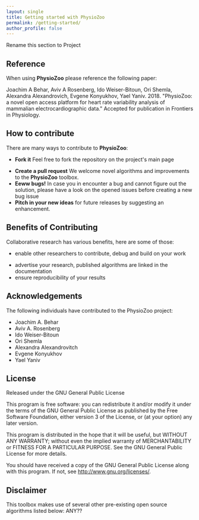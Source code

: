 ```yaml
---
layout: single
title: Getting started with PhysioZoo
permalink: /getting-started/
author_profile: false
---
```


Rename this section to Project


## Reference

When using **PhysioZoo** please reference the following paper:

Joachim A Behar, Aviv A Rosenberg, Ido Weiser-Bitoun, Ori Shemla, Alexandra Alexandrovich, Evgene Konyukhov, Yael Yaniv. 2018.  "PhysioZoo: a novel open access platform for heart rate variability analysis of mammalian electrocardiographic data." Accepted for publication in Frontiers in Physiology.

## How to contribute

There are many ways to contribute to **PhysioZoo**:

  * **Fork it** Feel free to fork the repository on the  project's main page
  + **Create a pull request** We welcome novel algorithms and improvements to the **PhysioZoo** toolbox.
  + **Eeww bugs!** In case you in encounter a bug and cannot figure out the solution, please have a look on the opened issues before creating a new bug issue
  + **Pitch in your new ideas** for future releases by suggesting an enhancement.

## Benefits of Contributing

Collaborative research has various benefits, here are some of those:

* enable other researchers to contribute, debug and build on your work
+ advertise your research, published algorithms are linked in the documentation
+ ensure reproducibility of your results

## Acknowledgements
The following individuals have contributed to the PhysioZoo project:

- Joachim A. Behar
- Aviv A. Rosenberg
- Ido Weiser-Bitoun
- Ori Shemla
- Alexandra Alexandrovitch
- Evgene Konyukhov
- Yael Yaniv

## License

Released under the GNU General Public License

This program is free software: you can redistribute it and/or modify
it under the terms of the GNU General Public License as published by
the Free Software Foundation, either version 3 of the License, or
(at your option) any later version.
 
This program is distributed in the hope that it will be useful,
but WITHOUT ANY WARRANTY; without even the implied warranty of
MERCHANTABILITY or FITNESS FOR A PARTICULAR PURPOSE.  See the
GNU General Public License for more details.

You should have received a copy of the GNU General Public License
along with this program.  If not, see <http://www.gnu.org/licenses/>.

## Disclaimer

This toolbox makes use of several other pre-existing open source algorithms listed below:
ANY??
